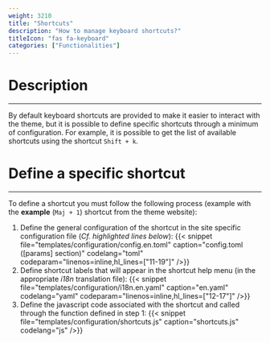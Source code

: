 ```yaml
---
weight: 3210
title: "Shortcuts"
description: "How to manage keyboard shortcuts?"
titleIcon: "fas fa-keyboard"
categories: ["Functionalities"]
---
```


# Description
---

By default keyboard shortcuts are provided to make it easier to interact with the theme, but it is possible to define specific shortcuts through a minimum of configuration.
For example, it is possible to get the list of available shortcuts using the shortcut `Shift + k`.

# Define a specific shortcut
---

To define a shortcut you must follow the following process (example with the **example** (`Maj + 1`) shortcut from the theme website):

1. Define the general configuration of the shortcut in the site specific configuration file (*Cf. highlighted lines below*):
    {{< snippet
        file="templates/configuration/config.en.toml"
        caption="config.toml ([params] section)"
        codelang="toml"
        codeparam="linenos=inline,hl_lines=[\"11-19\"]"
    />}}
2. Define shortcut labels that will appear in the shortcut help menu (in the appropriate *i18n* translation file):
    {{< snippet
        file="templates/configuration/i18n.en.yaml"
        caption="en.yaml"
        codelang="yaml"
        codeparam="linenos=inline,hl_lines=[\"12-17\"]"
    />}}
3. Define the javascript code associated with the shortcut and called through the function defined in step 1:
    {{< snippet
        file="templates/configuration/shortcuts.js"
        caption="shortcuts.js"
        codelang="js"
    />}}
